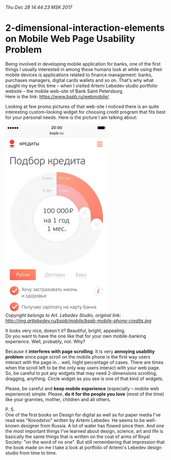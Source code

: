 ###### Thu Dec 28 14:44:23 MSK 2017

# 2-dimensional-interaction-elements on Mobile Web Page Usability Problem

Being involved in developing mobile application for banks, one of the first things I usually interested in among those humans look at while using their mobile devices is applications related to finance management: banks, purchases managers, digital cards wallets and so on. That's why what caught my eye this time – when I visited Artemi Lebedev studio portfolio website – the mobile web-site of Bank Saint Petersburg.  
Here is the link: https://www.bspb.ru/webmobile/

Looking at few promo pictures of that web-site I noticed there is an quite interesting custom-looking widget for choosing credit program that fits best for your personal needs. Here is the picture I am talking about:  

![Loan_Options_Picker. Custom widget for web-application](./res/Loan_Options_Picker.jpg "Loan_Options_Picker. Custom widget for web-application")  
_Copyright belongs to Art. Lebedev Studio, original link: http://img.artlebedev.ru/bspb/mobile/bspb-mobile-phone-credits.jpg_

It looks very nice, doesn't it? Beautiful, bright, appealing.  
Do you want to have the one like that for your own mobile-banking experience. Well, probably, not. Why? 

Because it **interferes with page scrolling**. It is very **annoying usability problem** since page scroll on the mobile phone is the first way users interact with the page in... well, hight percentage of cases. There are times when the scroll left to be the only way users interact with your web page. So, be careful to put any widgets that may need 2-dimensions scrolling, dragging, anything. Circle widget as you see is one of that kind of widgets.

Please, be careful and **keep mobile experience** (especially – mobile web experience) simple. Please, **do it for the people you love** (most of the time) like your grannies, mother, children and all others.

P. S.  
One of the first books on Design for digital as well as for paper media I've read was "Kovodstvo" written by Artemi Lebedev. He seems to be well-known designer from Russia. A lot of water has flowed since then. And one the most important things I've learned about design, science, art and life is basically the same things that is written on the coat of arms of Royal Society: "on the word of no one". But still remembering that impression that the book made on me I take a look at portfolio of Artemi's Lebedev design studio from time to time.
